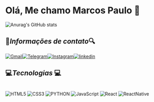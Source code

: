 
# Olá, Me chamo Marcos Paulo 👋


![Anurag's GitHub stats](https://github-readme-stats.vercel.app/api?username=Marcospaulo2&show_icons=true&theme=dracula)


## 🔎<I>Informações de contato</I>🔍

[![Gmail](https://img.shields.io/badge/Gmail-D14836?style=for-the-badge&logo=gmail&logoColor=white)](https://mail.google.com/mail/u/0/#inbox)[![Telegram](https://img.shields.io/badge/Telegram-2CA5E0?style=for-the-badge&logo=telegram&logoColor=white)](https://web.telegram.org/z/)[![Instagram](https://img.shields.io/badge/Instagram-E4405F?style=for-the-badge&logo=instagram&logoColor=white)](https://www.instagram.com/marcos_23jack/)[![linkedin](https://img.shields.io/badge/LinkedIn-0077B5?style=for-the-badge&logo=linkedin&logoColor=white)](https://www.linkedin.com/feed/)


## 💻<I>Tecnologias </I>💻

<div style="display: inline_block"><br/>
    <img align="center" alt="HTML5" src="https://img.shields.io/badge/HTML5-E34F26?style=for-the-badge&logo=html5&logoColor=white"/>
    <img align="center" alt="CSS3" src="https://img.shields.io/badge/CSS3-1572B6?style=for-the-badge&logo=css3&logoColor=white"/>
    <img align="center" alt="PYTHON" src="https://img.shields.io/badge/Python-14354C?style=for-the-badge&logo=python&logoColor=white"/>
    <img align="center" src="https://img.shields.io/badge/JavaScript-323330?style=for-the-badge&logo=javascript&logoColor=F7DF1E" alt="JavaScript"/>  
    <img align="center" src=https://img.shields.io/badge/React-20232A?style=for-the-badge&logo=react&logoColor=61DAFB alt="React"/>
    <img align="center" src="https://img.shields.io/badge/React_Native-20232A?style=for-the-badge&logo=react&logoColor=61DAFB" alt="ReactNative"/>
</div>    

